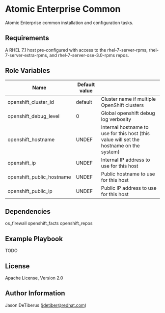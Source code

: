Atomic Enterprise Common
========================

Atomic Enterprise common installation and configuration tasks.

Requirements
------------

A RHEL 7.1 host pre-configured with access to the rhel-7-server-rpms,
rhel-7-server-extra-rpms, and rhel-7-server-ose-3.0-rpms repos.

Role Variables
--------------

| Name                      | Default value     |                                             |
|---------------------------|-------------------|---------------------------------------------|
| openshift_cluster_id      | default           | Cluster name if multiple OpenShift clusters |
| openshift_debug_level     | 0                 | Global openshift debug log verbosity        |
| openshift_hostname        | UNDEF             | Internal hostname to use for this host (this value will set the hostname on the system) |
| openshift_ip              | UNDEF             | Internal IP address to use for this host    |
| openshift_public_hostname | UNDEF             | Public hostname to use for this host        |
| openshift_public_ip       | UNDEF             | Public IP address to use for this host      |

Dependencies
------------

os_firewall
openshift_facts
openshift_repos

Example Playbook
----------------

TODO

License
-------

Apache License, Version 2.0

Author Information
------------------

Jason DeTiberus (jdetiber@redhat.com)
